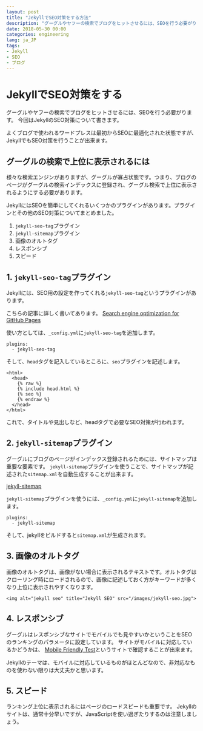 ```yaml
---
layout: post
title: "JekyllでSEO対策をする方法"
description: "グーグルやヤフーの検索でブログをヒットさせるには、SEOを行う必要がります。今回はJekyllのSEO対策について書きます。よくブログで使われるワードプレスは最初からSEOに最適化された状態ですが、JekyllでもSEO対策を行うことが出来ます。"
date: 2018-05-30 00:00
categories: engineering
lang: ja_JP
tags:
- Jekyll
- SEO
- ブログ
---
```


# JekyllでSEO対策をする

グーグルやヤフーの検索でブログをヒットさせるには、SEOを行う必要がります。
今回はJekyllのSEO対策について書きます。

よくブログで使われるワードプレスは最初からSEOに最適化された状態ですが、JekyllでもSEO対策を行うことが出来ます。

## グーグルの検索で上位に表示されるには

様々な検索エンジンがありますが、グーグルが寡占状態です。つまり、ブログのページがグーグルの検索インデックスに登録され、グーグル検索で上位に表示されるようにする必要があります。

JekyllにはSEOを簡単にしてくれるいくつかのプラグインがあります。プラグインとその他のSEO対策についてまとめました。

1. `jekyll-seo-tag`プラグイン
2. `jekyll-sitemap`プラグイン
3. 画像のオルトタグ
4. レスポンシブ
5. スピード


## 1. `jekyll-seo-tag`プラグイン

Jekyllには、SEO用の設定を作ってくれる`jekyll-seo-tag`というプラグインがあります。

こちらの記事に詳しく書いてあります。
[Search engine optimization for GitHub Pages](https://help.github.com/articles/search-engine-optimization-for-github-pages/)

使い方としては、`_config.yml`に`jekyll-seo-tag`を追加します。

```
plugins:
  - jekyll-seo-tag
```

そして、`head`タグを記入しているところに、`seo`プラグインを記述します。

```
<html>
  <head>
    {% raw %}
    {% include head.html %}
    {% seo %}
    {% endraw %}
  </head>
</html>
```

これで、タイトルや見出しなど、headタグで必要なSEO対策が行われます。


## 2. `jekyll-sitemap`プラグイン

グーグルにブログのページがインデックス登録されるためには、サイトマップは重要な要素です。
`jekyll-sitemap`プラグインを使うことで、サイトマップが記述された`sitemap.xml`を自動生成することが出来ます。

[jekyll-sitemap](https://github.com/jekyll/jekyll-sitemap)

`jekyll-sitemap`プラグインを使うには、`_config.yml`に`jekyll-sitemap`を追加します。

```
plugins:
  - jekyll-sitemap
```

そして、jekyllをビルドすると`sitemap.xml`が生成されます。


## 3. 画像のオルトタグ

画像のオルトタグは、画像がない場合に表示されるテキストです。オルトタグはクローリング時にロードされるので、画像に記述しておく方がキーワードが多くなり上位に表示されやすくなります。

```
<img alt="jekyll seo" title="Jekyll SEO" src="/images/jekyll-seo.jpg">
```

## 4. レスポンシブ

グーグルはレスポンシブなサイトでモバイルでも見やすいかということをSEOのランキングのパラメータに設定しています。
サイトがモバイルに対応しているかどうかは、 [Mobile Friendly Test](https://search.google.com/test/mobile-friendly?utm_source=mft&utm_medium=redirect&utm_campaign=mft-redirect)というサイトで確認することが出来ます。

Jekyllのテーマは、モバイルに対応しているものがほとんどなので、非対応なものを使わない限りは大丈夫かと思います。


## 5. スピード

ランキング上位に表示されるにはページのロードスピードも重要です。
Jekyllのサイトは、通常十分早いですが、JavaScriptを使い過ぎたりするのは注意しましょう。